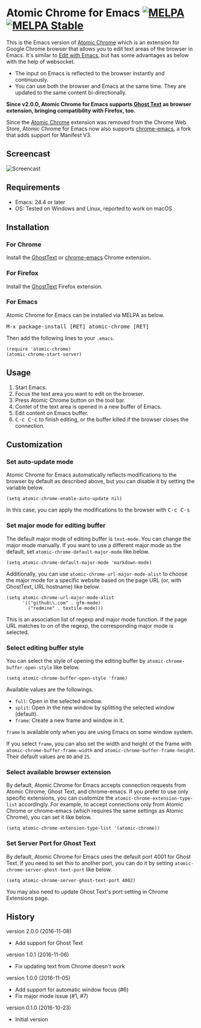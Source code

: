 # Atomic Chrome for Emacs [![MELPA](http://melpa.org/packages/atomic-chrome-badge.svg)](http://melpa.org/#/atomic-chrome) [![MELPA Stable](http://stable.melpa.org/packages/atomic-chrome-badge.svg)](http://stable.melpa.org/#/atomic-chrome)

This is the Emacs version of [Atomic Chrome](https://github.com/tuvistavie/atomic-chrome) which is an extension for Google Chrome browser that allows you to edit text areas of the browser in Emacs. It's similar to [Edit with Emacs](https://github.com/stsquad/emacs_chrome), but has some advantages as below with the help of websocket.

* The input on Emacs is reflected to the browser instantly and continuously.
* You can use both the browser and Emacs at the same time. They are updated to the same content bi-directionally.

__Since v2.0.0, Atomic Chrome for Emacs supports [Ghost Text](https://github.com/GhostText/GhostText) as browser extension, bringing compatibility with Firefox, too.__

Since the [Atomic Chrome](https://github.com/tuvistavie/atomic-chrome) extension was removed from the Chrome Web Store, Atomic Chrome for Emacs now also supports [chrome-emacs](https://github.com/KarimAziev/chrome-emacs), a fork that adds support for Manifest V3.

## Screencast

![Screencast](https://github.com/alpha22jp/atomic-chrome/blob/master/images/screencast.gif)

## Requirements

* Emacs: 24.4 or later
* OS: Tested on Windows and Linux, reported to work on macOS

## Installation

### For Chrome

Install the [GhostText](https://chrome.google.com/webstore/detail/ghosttext/godiecgffnchndlihlpaajjcplehddca) or [chrome-emacs](https://chromewebstore.google.com/detail/chrome-emacs/dabdpcafiblbndpoadckibiaojbdnpjg) Chrome extension.

### For Firefox

Install the [GhostText](https://addons.mozilla.org/en-US/firefox/addon/ghosttext/) Firefox extension.

### For Emacs

Atomic Chrome for Emacs can be installed via MELPA as below.

<kbd>M-x package-install [RET] atomic-chrome [RET]</kbd>

Then add the following lines to your `.emacs`.

``` emacs-lisp
(require 'atomic-chrome)
(atomic-chrome-start-server)
```

## Usage

1. Start Emacs.
2. Focus the text area you want to edit on the browser.
3. Press Atomic Chrome button on the tool bar.
4. Contet of the text area is opened in a new buffer of Emacs.
5. Edit content on Emacs buffer.
6. <kbd>C-c C-c</kbd> to finish editing, or the buffer killed if the browser closes the connection.

## Customization

### Set auto-update mode

Atomic Chrome for Emacs automatically reflects modifications to the browser by default as described above, but you can disable it by setting the variable below.

``` emacs-lisp
(setq atomic-chrome-enable-auto-update nil)
```

In this case, you can apply the modifications to the browser with <kbd>C-c C-s</kbd>

### Set major mode for editing buffer

The default major mode of editing buffer is `text-mode`. You can change the major mode manually. If you want to use a different major mode as the default, set `atomic-chrome-default-major-mode` like below.

``` emacs-lisp
(setq atomic-chrome-default-major-mode 'markdown-mode)
```

Additionally, you can use `atomic-chrome-url-major-mode-alist` to choose the major mode for a specific website based on the page URL (or, with GhostText, URL hostname) like below.

``` emacs-lisp
(setq atomic-chrome-url-major-mode-alist
      '(("github\\.com" . gfm-mode)
        ("redmine" . textile-mode)))
```

This is an association list of regexp and major mode function. If the page URL matches to on of the regexp, the corresponding major mode is selected.

### Select editing buffer style

You can select the style of opening the editing buffer by `atomic-chrome-buffer-open-style` like below.

``` emacs-lisp
(setq atomic-chrome-buffer-open-style 'frame)
```

Available values are the followings.

* `full`: Open in the selected window.
* `split`: Open in the new window by splitting the selected window (default).
* `frame`: Create a new frame and window in it.

`frame` is available only when you are using Emacs on some window system.

If you select `frame`, you can also set the width and height of the frame with `atomic-chrome-buffer-frame-width` and `atomic-chrome-buffer-frame-height`. Their default values are `80` and `25`.

### Select available browser extension

By default, Atomic Chrome for Emacs accepts connection requests from Atomic Chrome, Ghost Text, and chrome-emacs. If you prefer to use only specific extensions, you can customize the `atomic-chrome-extension-type-list` accordingly. For example, to accept connections only from Atomic Chrome or chrome-emacs (which requires the same settings as Atomic Chrome), you can set it like below.

``` emacs-lisp
(setq atomic-chrome-extension-type-list '(atomic-chrome))
```

### Set Server Port for Ghost Text

By default, Atomic Chrome for Emacs uses the default port 4001 for Ghost Text. If you need to set this to another port, you can do it by setting `atomic-chrome-server-ghost-text-port` like below.

``` emacs-lisp
(setq atomic-chrome-server-ghost-text-port 4002)
```

You may also need to update Ghost Text's port setting in Chrome Extensions page.

## History

version 2.0.0 (2016-11-08)

* Add support for Ghost Text

version 1.0.1 (2016-11-06)

* Fix updating text from Chrome doesn't work

version 1.0.0 (2016-11-05)

* Add support for automatic window focus (#6)
* Fix major mode issue (#1, #7)

version 0.1.0 (2016-10-23)

* Initial version
